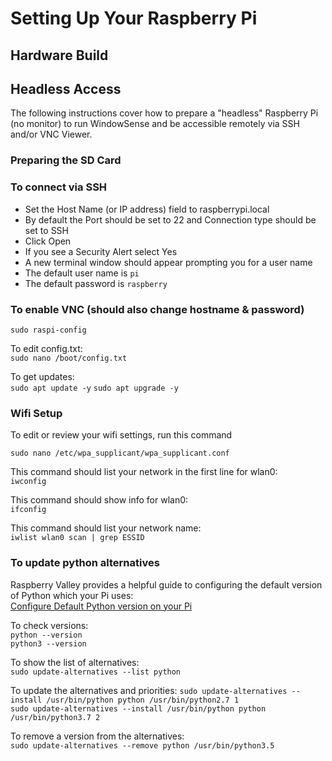 # Setting Up Your Raspberry Pi

## Hardware Build



## Headless Access

The following instructions cover how to prepare a "headless" Raspberry Pi (no 
monitor) to run WindowSense and be accessible remotely via SSH and/or VNC Viewer.

### Preparing the SD Card



### To connect via SSH

- Set the Host Name (or IP address) field to raspberrypi.local
- By default the Port should be set to 22 and Connection type should be set to SSH
- Click Open
- If you see a Security Alert select Yes
- A new terminal window should appear prompting you for a user name
- The default user name is `pi`
- The default password is `raspberry`

### To enable VNC (should also change hostname & password)  

`sudo raspi-config`

To edit config.txt:  
`sudo nano /boot/config.txt`

To get updates:  
`sudo apt update -y`
`sudo apt upgrade -y`

### Wifi Setup
To edit or review your wifi settings, run this command

`sudo nano /etc/wpa_supplicant/wpa_supplicant.conf`

This command should list your network in the first line for wlan0:  
`iwconfig`

This command should show info for wlan0:  
`ifconfig`

This command should list your network name:  
`iwlist wlan0 scan | grep ESSID`

### To update python alternatives  

Raspberry Valley provides a helpful guide to configuring the default version of 
Python which your Pi uses:  
[Configure Default Python version on your Pi](<https://raspberry-valley.azurewebsites.net/Python-Default-Version/>)

To check versions:  
`python --version`  
`python3 --version`

To show the list of alternatives:  
`sudo update-alternatives --list python`  

To update the alternatives and priorities:  `sudo update-alternatives --install /usr/bin/python python /usr/bin/python2.7 1`  
`sudo update-alternatives --install /usr/bin/python python /usr/bin/python3.7 2`  

To remove a version from the alternatives:  
`sudo update-alternatives --remove python /usr/bin/python3.5`  
